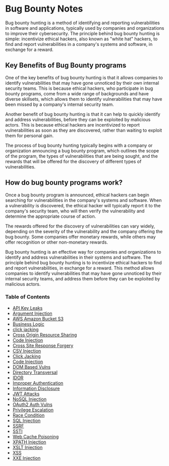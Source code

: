 # Bug Bounty Notes

Bug bounty hunting is a method of identifying and reporting vulnerabilities in software and applications, typically used by companies and organizations to improve their cybersecurity. The principle behind bug bounty hunting is simple: incentivize ethical hackers, also known as "white hat" hackers, to find and report vulnerabilities in a company's systems and software, in exchange for a reward.

## Key Benefits of Bug Bounty programs

One of the key benefits of bug bounty hunting is that it allows companies to identify vulnerabilities that may have gone unnoticed by their own internal security teams. This is because ethical hackers, who participate in bug bounty programs, come from a wide range of backgrounds and have diverse skillsets, which allows them to identify vulnerabilities that may have been missed by a company's internal security team.

Another benefit of bug bounty hunting is that it can help to quickly identify and address vulnerabilities, before they can be exploited by malicious actors. This is because ethical hackers are incentivized to report vulnerabilities as soon as they are discovered, rather than waiting to exploit them for personal gain.

The process of bug bounty hunting typically begins with a company or organization announcing a bug bounty program, which outlines the scope of the program, the types of vulnerabilities that are being sought, and the rewards that will be offered for the discovery of different types of vulnerabilities.

## How do bug bounty programs work?

Once a bug bounty program is announced, ethical hackers can begin searching for vulnerabilities in the company's systems and software. When a vulnerability is discovered, the ethical hacker will typically report it to the company's security team, who will then verify the vulnerability and determine the appropriate course of action.

The rewards offered for the discovery of vulnerabilities can vary widely, depending on the severity of the vulnerability and the company offering the bug bounty. Some companies offer monetary rewards, while others may offer recognition or other non-monetary rewards.

Bug bounty hunting is an effective way for companies and organizations to identify and address vulnerabilities in their systems and software. The principle behind bug bounty hunting is to incentivize ethical hackers to find and report vulnerabilities, in exchange for a reward. This method allows companies to identify vulnerabilities that may have gone unnoticed by their internal security teams, and address them before they can be exploited by malicious actors.

### Table of Contents
- [API Key Leaks](https://github.com/rcallaby/Hacking-Study-Guide/blob/main/Bug-Bounty/API%20Key%20Leaks/apikey.md)
- [Argument Injection](https://github.com/rcallaby/Hacking-Study-Guide/blob/main/Bug-Bounty/Argument%20Injection/argument.md)
- [AWS Amazon Bucket S3](https://github.com/rcallaby/Hacking-Study-Guide/blob/main/Bug-Bounty/AWS%20Amazon%20Bucket%20S3/AWSBucket.md)
- [Business Logic](https://github.com/rcallaby/Hacking-Study-Guide/blob/main/Bug-Bounty/Business%20Logic/businesslogic.md)
- [click jacking](https://github.com/rcallaby/Hacking-Study-Guide/blob/main/Bug-Bounty/ClickJacking/clickjacking.md)
- [Cross Origin Resource Sharing](https://github.com/rcallaby/Hacking-Study-Guide/blob/main/Bug-Bounty/Cross%20Origin%20Resource%20Sharing/CORS.md)
- [Code Injection](https://github.com/rcallaby/Hacking-Study-Guide/blob/main/Bug-Bounty/Code%20Injection/codeinjection.md)
- [Cross Site Response Forgery](https://github.com/rcallaby/Hacking-Study-Guide/blob/main/Bug-Bounty/Cross%20Site%20Response%20Forgery/csrf.md)
- [CSV Injection](https://github.com/rcallaby/Hacking-Study-Guide/blob/main/Bug-Bounty/CSV%20Injection/CSVInjection.md)
- [Click Jacking](https://github.com/rcallaby/Hacking-Study-Guide/blob/main/Bug-Bounty/ClickJacking/clickjacking.md)
- [Code Injection](https://github.com/rcallaby/Hacking-Study-Guide/blob/main/Bug-Bounty/Code%20Injection/codeinjection.md)
- [DOM Based Vulns](https://github.com/rcallaby/Hacking-Study-Guide/blob/main/Bug-Bounty/DOM%20Based%20Vulnerabilities/DOM-Based.md)
- [Directory Transversal](https://github.com/rcallaby/Hacking-Study-Guide/blob/main/Bug-Bounty/Directory%20Transversal/directory.md)
- [IDOR](https://github.com/rcallaby/Hacking-Study-Guide/blob/main/Bug-Bounty/IDOR/idor.md)
- [Improper Authentication](https://github.com/rcallaby/Hacking-Study-Guide/blob/main/Bug-Bounty/Improper%20Authentication/improperauthentication.md)
- [Information Disclosure](https://github.com/rcallaby/Hacking-Study-Guide/blob/main/Bug-Bounty/Information%20Disclosure/informationdisclosure.md)
- [JWT Attacks](https://github.com/rcallaby/Hacking-Study-Guide/blob/main/Bug-Bounty/JWT%20Attacks/jwt-attacks.md)
- [NoSQL Injection](https://github.com/rcallaby/Hacking-Study-Guide/blob/main/Bug-Bounty/NoSQL%20Injection/nosql.md)
- [OAuth2 Auth Vulns](https://github.com/rcallaby/Hacking-Study-Guide/blob/main/Bug-Bounty/OAuth2%20Authentication%20Vulnerabilities/OAuth.md)
- [Privilege Escalation](https://github.com/rcallaby/Hacking-Study-Guide/blob/main/Bug-Bounty/Privilege%20Escalation/privilegeescalation.md)
- [Race Condition](https://github.com/rcallaby/Hacking-Study-Guide/blob/main/Bug-Bounty/Race%20Condition/racecondition.md)
- [SQL Injection](https://github.com/rcallaby/Hacking-Study-Guide/blob/main/Bug-Bounty/SQL%20Injection/sqlinjection.md)
- [SSRF](https://github.com/rcallaby/Hacking-Study-Guide/blob/main/Bug-Bounty/SSRF/ssrf.md)
- [SSTI](https://github.com/rcallaby/Hacking-Study-Guide/blob/main/Bug-Bounty/SSTI/ssti.md)
- [Web Cache Poisoning](https://github.com/rcallaby/Hacking-Study-Guide/blob/main/Bug-Bounty/Web%20Cache%20Poisoning/WebCache.md)
- [XPATH Injection](https://github.com/rcallaby/Hacking-Study-Guide/blob/main/Bug-Bounty/XPATH%20Injection/xpath.md)
- [XSLT Injection](https://github.com/rcallaby/Hacking-Study-Guide/blob/main/Bug-Bounty/XSLT%20Injection/xslt.md)
- [XSS](https://github.com/rcallaby/Hacking-Study-Guide/blob/main/Bug-Bounty/XSS/xss.md)
- [XXE Injection](https://github.com/rcallaby/Hacking-Study-Guide/blob/main/Bug-Bounty/XXE%20Injection/xxeinjection.md)
